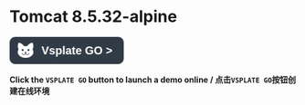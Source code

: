 # Tomcat 8.5.32-alpine

<a href="https://www.vsplate.com/?docker-compose=https://github.com/vsplate/dcenvs/tomcat/8.5.32-alpine"><img alt="VSPLATE GO" src="https://raw.githubusercontent.com/vsplate/images/master/vsgo_btn.png" width="200px"></a>

**Click the `VSPLATE GO` button to launch a demo online / 点击`VSPLATE GO`按钮创建在线环境**